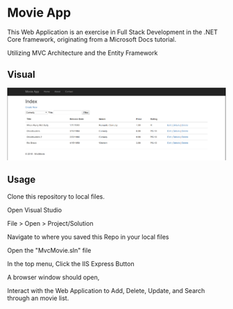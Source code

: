 # Movie App

This Web Application is an exercise in Full Stack Development in the .NET Core framework,
originating from a Microsoft Docs tutorial.

Utilizing MVC Architecture and the Entity Framework

## Visual

![Movie App](./MvcMovie/MvcMovie/wwwroot/images/movie_app.png)

## Usage

Clone this repository to local files.

Open Visual Studio

File > Open > Project/Solution

Navigate to where you saved this Repo in your local files

Open the "MvcMovie.sln" file

In the top menu, Click the IIS Express Button

A browser window should open,

Interact with the Web Application to Add, Delete, Update, and Search through an
movie list.